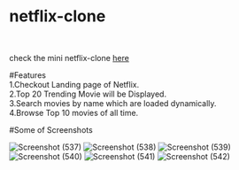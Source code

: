 # netflix-clone
<br/>

check the mini netflix-clone [here](https://netflix-clone-virid-two.vercel.app/)

#Features
<br/>
1.Checkout Landing page of Netflix.
<br/>
2.Top 20 Trending Movie will be Displayed.
<br/>
3.Search movies by name which are loaded dynamically.
<br/>
4.Browse Top 10 movies of all time.

#Some of Screenshots

![Screenshot (537)](https://user-images.githubusercontent.com/87975437/213929585-3411ecb2-a684-4b03-a8c6-95885677461d.png)
![Screenshot (538)](https://user-images.githubusercontent.com/87975437/213929586-0a2b2088-aa32-40f0-a666-c6627c89e97a.png)
![Screenshot (539)](https://user-images.githubusercontent.com/87975437/213929588-c8c298e6-0e92-40fd-9f0a-35e7f747ef2b.png)
![Screenshot (540)](https://user-images.githubusercontent.com/87975437/213929591-8c47dece-84b3-4244-9743-ab50b7cfc8df.png)
![Screenshot (541)](https://user-images.githubusercontent.com/87975437/213929596-713ee09c-cfdf-4221-8249-4c4128223456.png)
![Screenshot (542)](https://user-images.githubusercontent.com/87975437/213929600-ac423877-45eb-488c-895b-e3e36dbc7221.png)

